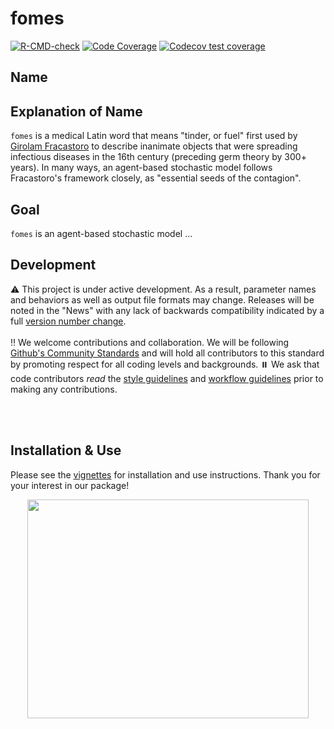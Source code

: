 # fomes

<!-- badges: start -->
[![R-CMD-check](https://github.com/TriCEM/fomes/actions/workflows/check-standard.yaml/badge.svg)](https://github.com/TriCEM/fomes/actions/workflows/R-CMD-check.yaml)
[![Code Coverage](https://github.com/TriCEM/fomes/actions/workflows/test-coverage.yaml/badge.svg)](https://github.com/TriCEM/fomes/actions/workflows/test-coverage.yaml)
[![Codecov test coverage](https://codecov.io/gh/TriCEM/fomes/branch/main/graph/badge.svg)](https://app.codecov.io/gh/TriCEM/fomes?branch=main)
<!-- badges: end -->

## Name

## Explanation of Name
`fomes` is a medical Latin word that means "tinder, or fuel" first used by [Girolam Fracastoro](https://en.wikipedia.org/wiki/Girolamo_Fracastoro) to describe inanimate objects that were spreading infectious diseases in the 16th century (preceding germ theory by 300+ years). In many ways, an agent-based stochastic model follows Fracastoro's framework closely, as "essential seeds of the contagion".

## Goal
`fomes` is an agent-based stochastic model ...


## Development
:warning: This project is under active development. As a result, parameter names and behaviors as well as output file formats may change. Releases will be noted in the "News" with any lack of backwards compatibility indicated by a full [version number change](https://r-pkgs.org/release.html#release-version).  
<br>
:bangbang: We welcome contributions and collaboration. We will be following [Github's Community Standards](https://docs.github.com/en/site-policy/github-terms/github-community-code-of-conduct) and will hold all contributors to this standard by promoting respect for all coding levels and backgrounds.
:pause_button: We ask that code contributors *read* the [style guidelines](https://raw.githubusercontent.com/TriCEM/fomes/main/R_ignore/style_guide.md) and [workflow guidelines](https://raw.githubusercontent.com/TriCEM/fomes/main/R_ignore/worflow_guide.md) prior to making any contributions.

<br>
<br>

## Installation & Use
Please see the [vignettes](https://TriCEM.github.io/fomes/) for installation and use instructions. Thank you for your interest in our package!
<br>

<p align="center">
<img src="https://raw.githubusercontent.com/T/TriCEM/main/R_ignore/images/fomes_hexbadge.png" width="450" height="350">
</p>
